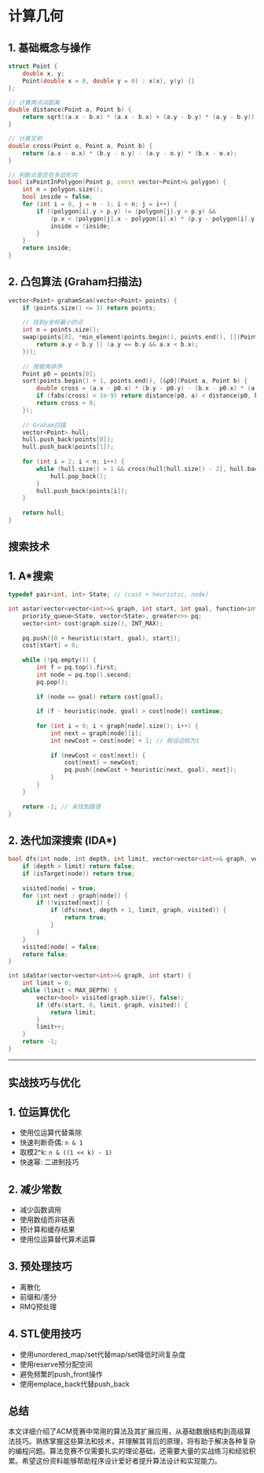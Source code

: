 # 计算几何

## 1. 基础概念与操作
```cpp
struct Point {
    double x, y;
    Point(double x = 0, double y = 0) : x(x), y(y) {}
};

// 计算两点间距离
double distance(Point a, Point b) {
    return sqrt((a.x - b.x) * (a.x - b.x) + (a.y - b.y) * (a.y - b.y));
}

// 计算叉积
double cross(Point o, Point a, Point b) {
    return (a.x - o.x) * (b.y - o.y) - (a.y - o.y) * (b.x - o.x);
}

// 判断点是否在多边形内
bool isPointInPolygon(Point p, const vector<Point>& polygon) {
    int n = polygon.size();
    bool inside = false;
    for (int i = 0, j = n - 1; i < n; j = i++) {
        if ((polygon[i].y > p.y) != (polygon[j].y > p.y) &&
            (p.x < (polygon[j].x - polygon[i].x) * (p.y - polygon[i].y) / (polygon[j].y - polygon[i].y) + polygon[i].x)) {
            inside = !inside;
        }
    }
    return inside;
}
```

## 2. 凸包算法 (Graham扫描法)
```cpp
vector<Point> grahamScan(vector<Point> points) {
    if (points.size() <= 3) return points;
    
    // 找到y坐标最小的点
    int n = points.size();
    swap(points[0], *min_element(points.begin(), points.end(), [](Point a, Point b) {
        return a.y < b.y || (a.y == b.y && a.x < b.x);
    }));
    
    // 按极角排序
    Point p0 = points[0];
    sort(points.begin() + 1, points.end(), [&p0](Point a, Point b) {
        double cross = (a.x - p0.x) * (b.y - p0.y) - (b.x - p0.x) * (a.y - p0.y);
        if (fabs(cross) < 1e-9) return distance(p0, a) < distance(p0, b);
        return cross > 0;
    });
    
    // Graham扫描
    vector<Point> hull;
    hull.push_back(points[0]);
    hull.push_back(points[1]);
    
    for (int i = 2; i < n; i++) {
        while (hull.size() > 1 && cross(hull[hull.size() - 2], hull.back(), points[i]) <= 0) {
            hull.pop_back();
        }
        hull.push_back(points[i]);
    }
    
    return hull;
}
```

## 搜索技术

## 1. A*搜索
```cpp
typedef pair<int, int> State; // (cost + heuristic, node)

int astar(vector<vector<int>>& graph, int start, int goal, function<int(int, int)> heuristic) {
    priority_queue<State, vector<State>, greater<>> pq;
    vector<int> cost(graph.size(), INT_MAX);
    
    pq.push({0 + heuristic(start, goal), start});
    cost[start] = 0;
    
    while (!pq.empty()) {
        int f = pq.top().first;
        int node = pq.top().second;
        pq.pop();
        
        if (node == goal) return cost[goal];
        
        if (f - heuristic(node, goal) > cost[node]) continue;
        
        for (int i = 0; i < graph[node].size(); i++) {
            int next = graph[node][i];
            int newCost = cost[node] + 1; // 假设边权为1
            
            if (newCost < cost[next]) {
                cost[next] = newCost;
                pq.push({newCost + heuristic(next, goal), next});
            }
        }
    }
    
    return -1; // 未找到路径
}
```

## 2. 迭代加深搜索 (IDA*)
```cpp
bool dfs(int node, int depth, int limit, vector<vector<int>>& graph, vector<bool>& visited) {
    if (depth > limit) return false;
    if (isTarget(node)) return true;
    
    visited[node] = true;
    for (int next : graph[node]) {
        if (!visited[next]) {
            if (dfs(next, depth + 1, limit, graph, visited)) {
                return true;
            }
        }
    }
    visited[node] = false;
    return false;
}

int idaStar(vector<vector<int>>& graph, int start) {
    int limit = 0;
    while (limit < MAX_DEPTH) {
        vector<bool> visited(graph.size(), false);
        if (dfs(start, 0, limit, graph, visited)) {
            return limit;
        }
        limit++;
    }
    return -1;
}
```

---

## 实战技巧与优化

## 1. 位运算优化
- 使用位运算代替乘除
- 快速判断奇偶: `n & 1`
- 取模2^k: `n & ((1 << k) - 1)`
- 快速幂: 二进制技巧

## 2. 减少常数
- 减少函数调用
- 使用数组而非链表
- 预计算和缓存结果
- 使用位运算替代算术运算

## 3. 预处理技巧
- 离散化
- 前缀和/差分
- RMQ预处理

## 4. STL使用技巧
- 使用unordered_map/set代替map/set降低时间复杂度
- 使用reserve预分配空间
- 避免频繁的push_front操作
- 使用emplace_back代替push_back

## 总结

本文详细介绍了ACM竞赛中常用的算法及其扩展应用，从基础数据结构到高级算法技巧。熟练掌握这些算法和技术，并理解其背后的原理，将有助于解决各种复杂的编程问题。算法竞赛不仅需要扎实的理论基础，还需要大量的实战练习和经验积累。希望这份资料能够帮助程序设计爱好者提升算法设计和实现能力。
